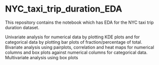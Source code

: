 # NYC_taxi_trip_duration_EDA
This repository contains the notebook which has EDA for the NYC taxi trip duration dataset.

Univariate analysis for numerical data by plotting KDE plots and for categorical data by plotting bar plots of fraction/percentage of total.
Bivariate analysis using pairplots, correlation and heat maps for numerical columns and box plots against numerical columns for categorical data.
Multivariate analysis using box plots
